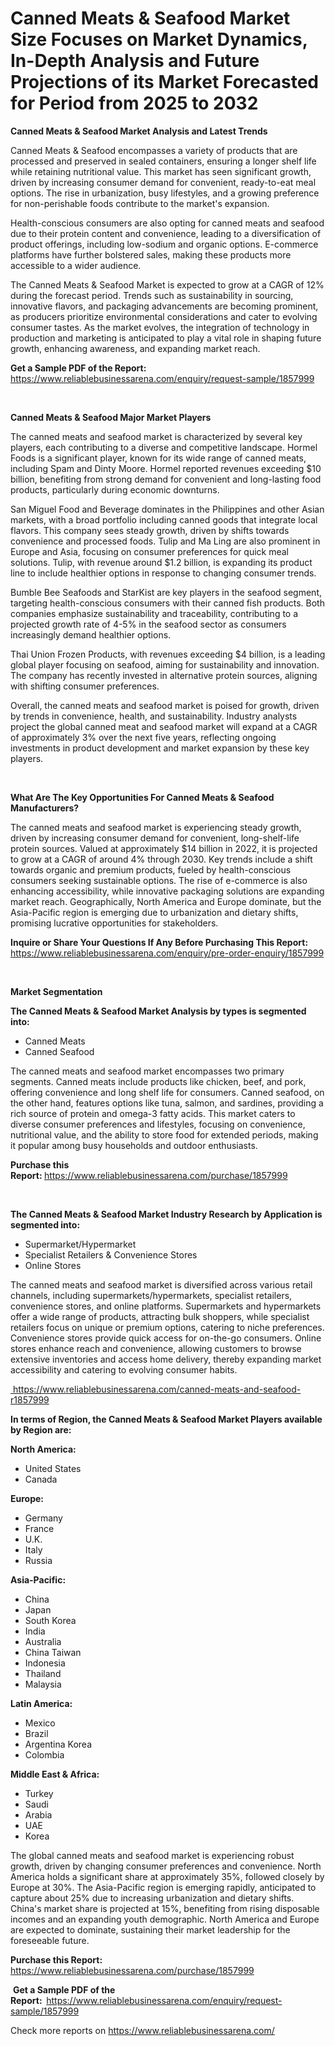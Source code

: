 <p><h1>Canned Meats & Seafood Market Size Focuses on Market Dynamics, In-Depth Analysis and Future Projections of its Market Forecasted for Period from 2025 to 2032</h1></p><p><strong>Canned Meats & Seafood Market Analysis and Latest Trends</strong></p>
<p><p>Canned Meats & Seafood encompasses a variety of products that are processed and preserved in sealed containers, ensuring a longer shelf life while retaining nutritional value. This market has seen significant growth, driven by increasing consumer demand for convenient, ready-to-eat meal options. The rise in urbanization, busy lifestyles, and a growing preference for non-perishable foods contribute to the market's expansion. </p><p>Health-conscious consumers are also opting for canned meats and seafood due to their protein content and convenience, leading to a diversification of product offerings, including low-sodium and organic options. E-commerce platforms have further bolstered sales, making these products more accessible to a wider audience.</p><p>The Canned Meats & Seafood Market is expected to grow at a CAGR of 12% during the forecast period. Trends such as sustainability in sourcing, innovative flavors, and packaging advancements are becoming prominent, as producers prioritize environmental considerations and cater to evolving consumer tastes. As the market evolves, the integration of technology in production and marketing is anticipated to play a vital role in shaping future growth, enhancing awareness, and expanding market reach.</p></p>
<p><strong>Get a Sample PDF of the Report:&nbsp;</strong> <a href="https://www.reliablebusinessarena.com/enquiry/request-sample/1857999?utm_campaign=3533&utm_medium=2&utm_source=Github&utm_content=ia&utm_term=07042025&utm_id=canned-meats-seafood">https://www.reliablebusinessarena.com/enquiry/request-sample/1857999</a></p>
<p>&nbsp;</p>
<p><strong>Canned Meats & Seafood Major Market Players</strong></p>
<p><p>The canned meats and seafood market is characterized by several key players, each contributing to a diverse and competitive landscape. Hormel Foods is a significant player, known for its wide range of canned meats, including Spam and Dinty Moore. Hormel reported revenues exceeding $10 billion, benefiting from strong demand for convenient and long-lasting food products, particularly during economic downturns.</p><p>San Miguel Food and Beverage dominates in the Philippines and other Asian markets, with a broad portfolio including canned goods that integrate local flavors. This company sees steady growth, driven by shifts towards convenience and processed foods. Tulip and Ma Ling are also prominent in Europe and Asia, focusing on consumer preferences for quick meal solutions. Tulip, with revenue around $1.2 billion, is expanding its product line to include healthier options in response to changing consumer trends.</p><p>Bumble Bee Seafoods and StarKist are key players in the seafood segment, targeting health-conscious consumers with their canned fish products. Both companies emphasize sustainability and traceability, contributing to a projected growth rate of 4-5% in the seafood sector as consumers increasingly demand healthier options.</p><p>Thai Union Frozen Products, with revenues exceeding $4 billion, is a leading global player focusing on seafood, aiming for sustainability and innovation. The company has recently invested in alternative protein sources, aligning with shifting consumer preferences.</p><p>Overall, the canned meats and seafood market is poised for growth, driven by trends in convenience, health, and sustainability. Industry analysts project the global canned meat and seafood market will expand at a CAGR of approximately 3% over the next five years, reflecting ongoing investments in product development and market expansion by these key players.</p></p>
<p>&nbsp;</p>
<p><strong>What Are The Key Opportunities For Canned Meats & Seafood Manufacturers?</strong></p>
<p><p>The canned meats and seafood market is experiencing steady growth, driven by increasing consumer demand for convenient, long-shelf-life protein sources. Valued at approximately $14 billion in 2022, it is projected to grow at a CAGR of around 4% through 2030. Key trends include a shift towards organic and premium products, fueled by health-conscious consumers seeking sustainable options. The rise of e-commerce is also enhancing accessibility, while innovative packaging solutions are expanding market reach. Geographically, North America and Europe dominate, but the Asia-Pacific region is emerging due to urbanization and dietary shifts, promising lucrative opportunities for stakeholders.</p></p>
<p><strong>Inquire or Share Your Questions If Any Before Purchasing This Report:</strong> <a href="https://www.reliablebusinessarena.com/enquiry/pre-order-enquiry/1857999?utm_campaign=3533&utm_medium=2&utm_source=Github&utm_content=ia&utm_term=07042025&utm_id=canned-meats-seafood">https://www.reliablebusinessarena.com/enquiry/pre-order-enquiry/1857999</a></p>
<p>&nbsp;</p>
<p><strong>Market Segmentation</strong></p>
<p><strong>The Canned Meats & Seafood Market Analysis by types is segmented into:</strong></p>
<p><ul><li>Canned Meats</li><li>Canned Seafood</li></ul></p>
<p><p>The canned meats and seafood market encompasses two primary segments. Canned meats include products like chicken, beef, and pork, offering convenience and long shelf life for consumers. Canned seafood, on the other hand, features options like tuna, salmon, and sardines, providing a rich source of protein and omega-3 fatty acids. This market caters to diverse consumer preferences and lifestyles, focusing on convenience, nutritional value, and the ability to store food for extended periods, making it popular among busy households and outdoor enthusiasts.</p></p>
<p><strong>Purchase this Report:&nbsp;</strong><a href="https://www.reliablebusinessarena.com/purchase/1857999?utm_campaign=3533&utm_medium=2&utm_source=Github&utm_content=ia&utm_term=07042025&utm_id=canned-meats-seafood">https://www.reliablebusinessarena.com/purchase/1857999</a></p>
<p>&nbsp;</p>
<p><strong>The Canned Meats & Seafood Market Industry Research by Application is segmented into:</strong></p>
<p><ul><li>Supermarket/Hypermarket</li><li>Specialist Retailers & Convenience Stores</li><li>Online Stores</li></ul></p>
<p><p>The canned meats and seafood market is diversified across various retail channels, including supermarkets/hypermarkets, specialist retailers, convenience stores, and online platforms. Supermarkets and hypermarkets offer a wide range of products, attracting bulk shoppers, while specialist retailers focus on unique or premium options, catering to niche preferences. Convenience stores provide quick access for on-the-go consumers. Online stores enhance reach and convenience, allowing customers to browse extensive inventories and access home delivery, thereby expanding market accessibility and catering to evolving consumer habits.</p></p>
<p><a href="https://www.reliablebusinessarena.com/canned-meats-and-seafood-r1857999?utm_campaign=3533&utm_medium=2&utm_source=Github&utm_content=ia&utm_term=07042025&utm_id=canned-meats-seafood">&nbsp;https://www.reliablebusinessarena.com/canned-meats-and-seafood-r1857999</a></p>
<p><strong>In terms of Region, the Canned Meats & Seafood Market Players available by Region are:</strong></p>
<p>
    <p> <strong> North America: </strong>
        <ul>
            <li>United States</li>
            <li>Canada</li>
        </ul>
        </p> 
    <p> <strong> Europe: </strong>
        <ul>
            <li>Germany</li>
            <li>France</li>
            <li>U.K.</li>
            <li>Italy</li>
            <li>Russia</li>
        </ul>
        </p> 
    <p> <strong> Asia-Pacific: </strong>
        <ul>
            <li>China</li>
            <li>Japan</li>
            <li>South Korea</li>
            <li>India</li>
            <li>Australia</li>
            <li>China Taiwan</li>
            <li>Indonesia</li>
            <li>Thailand</li>
            <li>Malaysia</li>
        </ul>
        </p> 
    <p> <strong> Latin America: </strong>
        <ul>
            <li>Mexico</li>
            <li>Brazil</li>
            <li>Argentina Korea</li>
            <li>Colombia</li>
        </ul>
        </p> 
    <p> <strong> Middle East & Africa: </strong>
        <ul>
            <li>Turkey</li>
            <li>Saudi</li>
            <li>Arabia</li>
            <li>UAE</li>
            <li>Korea</li>
        </ul>
    </p>
    </p>
<p><p>The global canned meats and seafood market is experiencing robust growth, driven by changing consumer preferences and convenience. North America holds a significant share at approximately 35%, followed closely by Europe at 30%. The Asia-Pacific region is emerging rapidly, anticipated to capture about 25% due to increasing urbanization and dietary shifts. China's market share is projected at 15%, benefiting from rising disposable incomes and an expanding youth demographic. North America and Europe are expected to dominate, sustaining their market leadership for the foreseeable future.</p></p>
<p><strong>Purchase this Report: </strong><a href="https://www.reliablebusinessarena.com/purchase/1857999?utm_campaign=3533&utm_medium=2&utm_source=Github&utm_content=ia&utm_term=07042025&utm_id=canned-meats-seafood">https://www.reliablebusinessarena.com/purchase/1857999</a></p>
<p>&nbsp;<strong>Get a Sample PDF of the Report:&nbsp;&nbsp;</strong><a href="https://www.reliablebusinessarena.com/enquiry/request-sample/1857999?utm_campaign=3533&utm_medium=2&utm_source=Github&utm_content=ia&utm_term=07042025&utm_id=canned-meats-seafood">https://www.reliablebusinessarena.com/enquiry/request-sample/1857999</a></p>
<p><strong></strong></p>
<p>Check more reports on <a href="https://www.reliablebusinessarena.com/?utm_campaign=3533&utm_medium=2&utm_source=Github&utm_content=ia&utm_term=07042025&utm_id=canned-meats-seafood">https://www.reliablebusinessarena.com/</a></p>